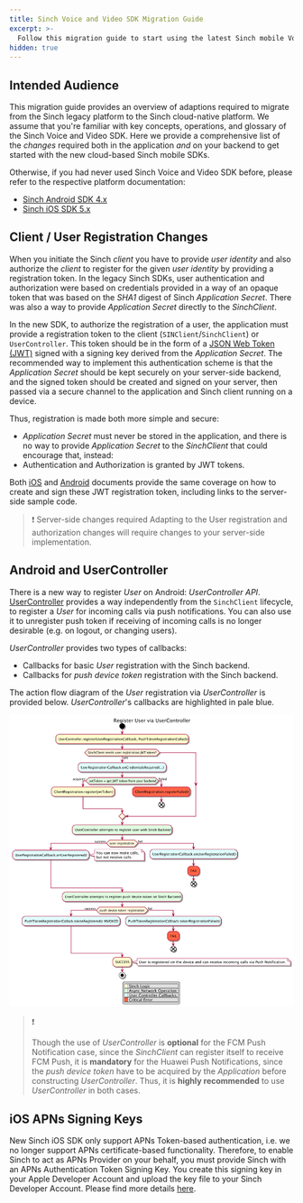 ```yaml
---
title: Sinch Voice and Video SDK Migration Guide
excerpt: >-
  Follow this migration guide to start using the latest Sinch mobile Voice and Video SDKs.
hidden: true
---
```


## Intended Audience

This migration guide provides an overview of adaptions required to migrate from the Sinch legacy platform to the Sinch cloud-native platform. We assume that you're familiar with key concepts, operations, and glossary of the Sinch Voice and Video SDK. Here we provide a comprehensive list of the _changes_ required both in the application _and_ on your backend to get started with the new cloud-based Sinch mobile SDKs.

Otherwise, if you had never used Sinch Voice and Video SDK before, please refer to the respective platform documentation:

- [Sinch Android SDK 4.x](doc:voice-for-android-cloud)
- [Sinch iOS SDK 5.x](doc:voice-ios-cloud)

## Client / User Registration Changes

When you initiate the Sinch _client_ you have to provide _user identity_ and also authorize the _client_ to register for the given _user identity_ by providing a registration token. In the legacy Sinch SDKs, user authentication and authorization were based on credentials provided in a way of an opaque token that was based on the _SHA1_ digest of Sinch _Application Secret_. There was also a way to provide _Application Secret_ directly to the _SinchClient_.

In the new SDK, to authorize the registration of a user, the application must provide a registration token to the client (`SINClient`/`SinchClient`) or `UserController`. This token should be in the form of a [JSON Web Token (JWT)](https://jwt.io/) signed with a signing key derived from the _Application Secret_. The recommended way to implement this authentication scheme is that the _Application Secret_ should be kept securely on your server-side backend, and the signed token should be created and signed on your server, then passed via a secure channel to the application and Sinch client running on a device.

Thus, registration is made both more simple and secure:

- _Application Secret_ must never be stored in the application, and there is no way to provide _Application Secret_ to the _SinchClient_ that could encourage that, instead:
- Authentication and Authorization is granted by JWT tokens.

Both [iOS](doc:voice-ios-cloud-auth) and [Android](doc:voice-android-cloud-application-authentication) documents provide the same coverage on how to create and sign these JWT registration token, including links to the server-side sample code.

> ❗️ Server-side changes required
> Adapting to the User registration and authorization changes will require changes to your server-side implementation.

## Android and UserController

There is a new way to register _User_ on Android: _UserController API_. [UserController](voice-for-android-cloud/reference/com/sinch/android/rtc/UserController.html) provides a way independently from the `SinchClient` lifecycle, to register a _User_ for incoming calls via push notifications. You can also use it to unregister push token if receiving of incoming calls is no longer desirable (e.g. on logout, or changing users).

_UserController_ provides two types of callbacks:

- Callbacks for basic _User_ registration with the Sinch backend.
- Callbacks for _push device token_ registration with the Sinch backend.

The action flow diagram of the _User_ registration via _UserController_ is provided below. _UserController_'s callbacks are highlighted in pale blue.

![Registering User via UserController](voice-for-android-cloud\images\20201006-usercontroller-callbacks.pu.png)

> ❗️
>
> Though the use of _UserController_ is **optional** for the FCM Push Notification case, since the _SinchClient_ can
> register itself to receive FCM Push, it is **mandatory** for the Huawei Push Notifications, since the _push device
> token_ have to be acquired by the _Application_ before constructing _UserController_.
> Thus, it is **highly recommended** to use _UserController_ in both cases.

## iOS APNs Signing Keys

New Sinch iOS SDK only support APNs Token-based authentication, i.e. we no longer support APNs certificate-based functionality. Therefore, to enable Sinch to act as APNs Provider on your behalf, you must provide Sinch with an APNs Authentication Token Signing Key. You create this signing key in your Apple Developer Account and upload the key file to your Sinch Developer Account. Please find more details [here](doc:voice-ios-cloud-push-notifications-callkit#configuring-an-apns-authentication-signing-key).
